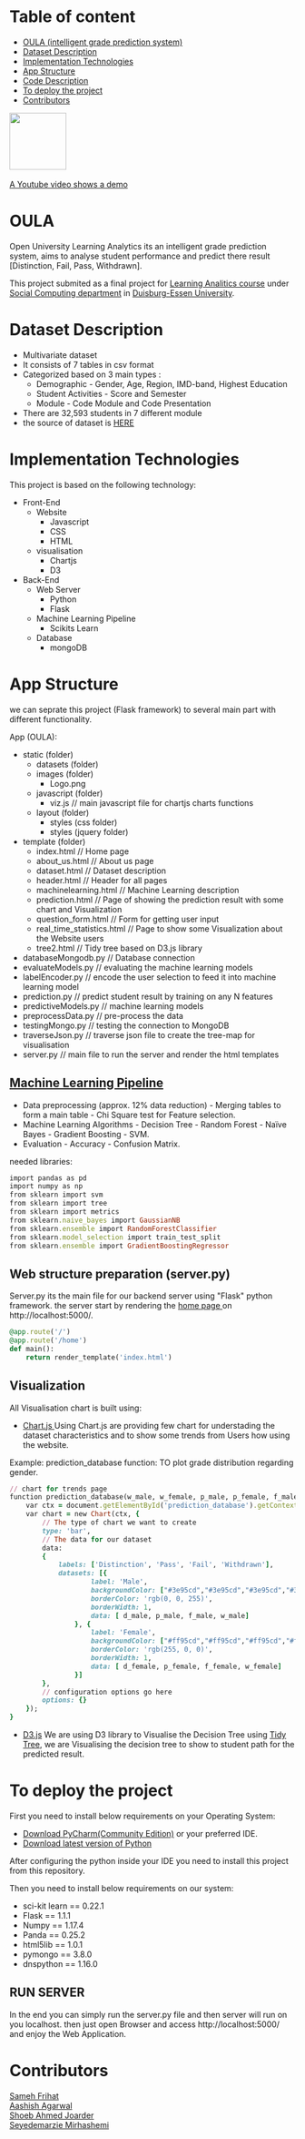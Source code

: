 # Table of content 
- [OULA (intelligent grade prediction system)](#headers)
- [Dataset Description](#headers1)
- [Implementation Technologies](#headers2)
- [App Structure](#headers3)
- [Code Description](#headers4)
- [To deploy the project](#headers5)
- [Contributors](#headers5)

<a name="headers"/>

<img href="https://www.youtube.com/" src="static/images/logo.png" width="100">
<br>
<br>
<a href="https://www.youtube.com/">A Youtube video shows a demo</a>



# OULA
Open University Learning Analytics its an intelligent grade prediction system, aims to analyse student performance and predict there result [Distinction, Fail, Pass, Withdrawn]. 

This project submited as a final project for <a href="https://www.uni-due.de/soco/teaching/overview.php">Learning Analitics course</a> under <a href="https://www.uni-due.de/soco/">Social Computing department</a> in <a href="https://www.uni-due.de/en/index.php">Duisburg-Essen University</a>.


<a name="headers1"/>

# Dataset Description
* Multivariate dataset
* It consists of 7 tables in csv format
* Categorized based on 3 main types :
  + Demographic - Gender, Age, Region, IMD-band, Highest Education
  + Student Activities - Score and Semester
  + Module - Code Module and Code Presentation
* There are 32,593 students in 7 different module 
* the source of dataset is <a href="https://analyse.kmi.open.ac.uk/open_dataset#description">HERE</a>



<a name="headers2"/>

# Implementation Technologies
This project is based on the following technology:

* Front-End
  + Website
    + Javascript
    + CSS
    + HTML
  + visualisation
    + Chartjs
    + D3
* Back-End
  + Web Server
    + Python
    + Flask
  + Machine Learning Pipeline
    + Scikits Learn
  + Database
    + mongoDB
    
    
<a name="headers3"/>


# App Structure
we can seprate this project (Flask framework) to several main part with different functionality.

App (OULA):
  + static (folder)
    + datasets (folder)
    + images (folder)
      + Logo.png 
    + javascript (folder)
      + viz.js // main javascript file  for chartjs charts functions
    + layout (folder) 
      + styles (css folder)
      + styles (jquery folder)
  + template (folder)
    + index.html            // Home page
    + about_us.html         // About us page
    + dataset.html          // Dataset description
    + header.html           // Header for all pages
    + machinelearning.html  // Machine Learning description
    + prediction.html       // Page of showing the prediction result with some chart and Visualization
    + question_form.html    // Form for getting user input
    + real_time_statistics.html // Page to show some Visualization about the Website users
    + tree2.html            // Tidy tree based on D3.js library
  + databaseMongodb.py      // Database connection
  + evaluateModels.py       // evaluating the machine learning models
  + labelEncoder.py         // encode the user selection to feed it into machine learning model
  + prediction.py           // predict student result by training on any N features
  + predictiveModels.py     // machine learning models
  + preprocessData.py       // pre-process the data
  + testingMongo.py         // testing the connection to MongoDB
  + traverseJson.py         // traverse json file to create the tree-map for visualisation
  + server.py               // main file to run the server and render the html templates


<a name="headers4"/>


## <a href="predictiveModels.py"> Machine Learning Pipeline</a>
* Data preprocessing (approx. 12% data reduction) - Merging tables to form a main table - Chi Square test for Feature selection.
* Machine Learning Algorithms - Decision Tree - Random Forest - Naïve Bayes - Gradient Boosting - SVM.
* Evaluation - Accuracy - Confusion Matrix.

needed libraries:

```ruby
import pandas as pd
import numpy as np
from sklearn import svm
from sklearn import tree
from sklearn import metrics
from sklearn.naive_bayes import GaussianNB
from sklearn.ensemble import RandomForestClassifier
from sklearn.model_selection import train_test_split
from sklearn.ensemble import GradientBoostingRegressor
```


## Web structure preparation (server.py)
Server.py its the main file for our backend server using "Flask" python framework. the server start by rendering the <a href="templates/index.html"> home page </a> on http://localhost:5000/.

```ruby
@app.route('/')
@app.route('/home')
def main():
    return render_template('index.html')

```


## Visualization 
All Visualisation chart is built using:

+ <a href="https://www.chartjs.org/"> Chart.js </a>
  Using Chart.js are providing few chart for understading the dataset characteristics and to show some trends from Users how using the    website. 

 Example: 
 prediction_database function: TO plot grade distribution regarding gender.

```ruby
// chart for trends page
function prediction_database(w_male, w_female, p_male, p_female, f_male, f_female, d_male, d_female) {
    var ctx = document.getElementById('prediction_database').getContext('2d');
    var chart = new Chart(ctx, {
        // The type of chart we want to create
        type: 'bar',
        // The data for our dataset
        data:
        {
            labels: ['Distinction', 'Pass', 'Fail', 'Withdrawn'],
            datasets: [{
                    label: 'Male',
                    backgroundColor: ["#3e95cd","#3e95cd","#3e95cd","#3e95cd",],
                    borderColor: 'rgb(0, 0, 255)',
                    borderWidth: 1,
                    data: [ d_male, p_male, f_male, w_male]
                }, {
                    label: 'Female',
                    backgroundColor: ["#ff95cd","#ff95cd","#ff95cd","#ff95cd"],
                    borderColor: 'rgb(255, 0, 0)',
                    borderWidth: 1,
                    data: [ d_female, p_female, f_female, w_female]
                }]
        },
        // configuration options go here
        options: {}
    });
}
```

+ <a href="https://d3js.org/">D3.js</a>
  We are using D3 library to Visualise the Decision Tree using <a href="https://observablehq.com/@d3/tidy-tree">Tidy Tree</a>, we are Visualising the decision tree to show to student path for the predicted result. 
  
<a name="headers5"/>

# To deploy the project

First you need to install below requirements on your Operating System:
+ <a href="https://www.jetbrains.com/pycharm/">Download PyCharm(Community Edition)</a> or your preferred IDE.
+ <a href="https://www.python.org/downloads/">Download latest version of Python</a>

After configuring the python inside your IDE you need to install this project from this repository. 

Then you need to install below requirements on our system:
  * sci-kit learn == 0.22.1
  * Flask == 1.1.1
  * Numpy == 1.17.4
  * Panda == 0.25.2
  * html5lib == 1.0.1
  * pymongo == 3.8.0
  * dnspython == 1.16.0
  

## RUN SERVER
In the end you can simply run the server.py file and then server will run on you localhost. then just open Browser and access http://localhost:5000/ and enjoy the Web Application.


<a name="headers6"/>


# Contributors
<a href="https://www.linkedin.com/in/samehfrihat/">Sameh Frihat</a>
<br>
<a href="https://www.linkedin.com/in/aashishag/">Aashish Agarwal</a>
<br>
<a href="https://www.linkedin.com/in/shoeb-joarder/">Shoeb Ahmed Joarder</a>
<br>
 <a href="https://www.xing.com/profile/Marzie_Mirhashemi">Seyedemarzie Mirhashemi</a>
